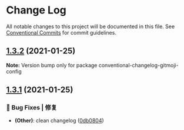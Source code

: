 # Change Log

All notable changes to this project will be documented in this file.
See [Conventional Commits](https://conventionalcommits.org) for commit guidelines.

## [1.3.2](https://github.com/arvinxx/commit-gitmoji/compare/conventional-changelog-gitmoji-config@1.3.1...conventional-changelog-gitmoji-config@1.3.2) (2021-01-25)

**Note:** Version bump only for package conventional-changelog-gitmoji-config





## [1.3.1](https://github.com/arvinxx/commit-gitmoji/compare/conventional-changelog-gitmoji-config@1.3.0...conventional-changelog-gitmoji-config@1.3.1) (2021-01-25)


### 🐛 Bug Fixes | 修复

* **(Other)**: clean changelog ([0db0804](https://github.com/arvinxx/commit-gitmoji/commit/0db0804))
